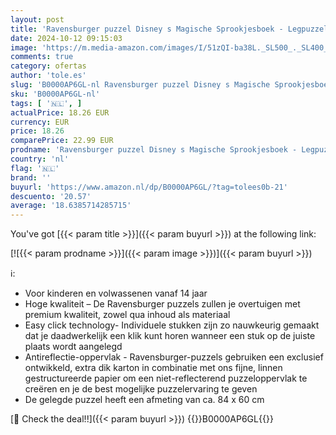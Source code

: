 ```yaml
---
layout: post
title: 'Ravensburger puzzel Disney s Magische Sprookjesboek - Legpuzzel - 1500 stukjes'
date: 2024-10-12 09:15:03
image: 'https://m.media-amazon.com/images/I/51zQI-ba38L._SL500_._SL400_.jpg'
comments: true
category: ofertas
author: 'tole.es'
slug: 'B0000AP6GL-nl Ravensburger puzzel Disney s Magische Sprookjesboek -...'
sku: 'B0000AP6GL-nl'
tags: [ '🇳🇱', ]
actualPrice: 18.26 EUR
currency: EUR
price: 18.26
comparePrice: 22.99 EUR
prodname: 'Ravensburger puzzel Disney s Magische Sprookjesboek - Legpuzzel - 1500 stukjes'
country: 'nl'
flag: '🇳🇱'
brand: ''
buyurl: 'https://www.amazon.nl/dp/B0000AP6GL/?tag=tolees0b-21'
descuento: '20.57'
average: '18.6385714285715'
---
```


You've got [{{< param title >}}]({{< param buyurl >}}) at the following link:

[![{{< param prodname >}}]({{< param image >}})]({{< param buyurl >}})

ℹ️:

- Voor kinderen en volwassenen vanaf 14 jaar
- Hoge kwaliteit – De Ravensburger puzzels zullen je overtuigen met premium kwaliteit, zowel qua inhoud als materiaal
- Easy click technology- Individuele stukken zijn zo nauwkeurig gemaakt dat je daadwerkelijk een klik kunt horen wanneer een stuk op de juiste plaats wordt aangelegd
- Antireflectie-oppervlak - Ravensburger-puzzels gebruiken een exclusief ontwikkeld, extra dik karton in combinatie met ons fijne, linnen gestructureerde papier om een ​​niet-reflecterend puzzeloppervlak te creëren en je de best mogelijke puzzelervaring te geven
- De gelegde puzzel heeft een afmeting van ca. 84 x 60 cm

[🛒 Check the deal!!]({{< param buyurl >}})
{{<world>}}B0000AP6GL{{</world>}}
